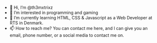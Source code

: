 - 👋 Hi, I’m @th3mxtrixz
- 👀 I’m interested in programming and gaming
- 🌱 I’m currently learning HTML, CSS & Javascript as a Web Developer at RTS in Denmark.
- 📫 How to reach me? You can contact me here, and I can give you an email, phone number, or a social media to contact me on.

<!---
th3mxtrixz/th3mxtrixz is a ✨ special ✨ repository because its `README.md` (this file) appears on your GitHub profile.
You can click the Preview link to take a look at your changes.
--->
